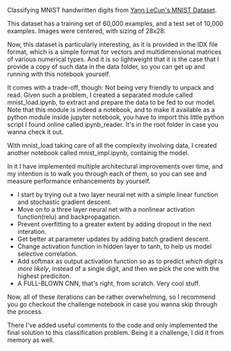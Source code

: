 Classifying MNIST handwritten digits from [Yann LeCun's MNIST Dataset](http://yann.lecun.com/exdb/mnist/).

This dataset has a training set of 60,000 examples, and a test set of 10,000 examples. Images were centered, with sizing of 28x28.

Now, this dataset is particularly interesting, as it is provided in the IDX file format, which is a simple format for vectors and multidimensional matrices 
of various numerical types. And it is so lightweight that it is the case that I provide a copy of such data in the data folder, so you can get up and running with this notebook yourself.

It comes with a trade-off, though: Not being very friendly to unpack and read. Given such a problem, I created a separated module called mnist_load.ipynb, to extract
and prepare the data to be fed to our model. Note that this module is indeed a notebook, and to make it available as a python module inside jupyter notebook,
you have to import this little python script I found online called ipynb_reader. It's in the root folder in case you wanna check it out.

With mnist_load taking care of all the complexity involving data, I created another notebook called mnist_impl.ipynb, containig the model.

In it I have implemented multiple architectural improvements over time, and my intention is to walk you through each of them,
so you can see and measure performance enhancements by yourself.

   - I start by trying out a two layer neural net with a simple linear function and stochastic gradient descent.
   - Move on to a three layer neural net with a nonlinear activation function(relu) and backpropagation. 
   - Prevent overfitting to a greater extent by adding dropout in the next interation.
   - Get better at parameter updates by adding batch gradient descent.
   - Change activation function in hidden layer to tanh, to help us model selective correlation.
   - Add softmax as output activation function so as to predict _which digit is more likely_, instead of a single digit, and then we pick the one with the highest prediciton.
   - A FULL-BLOWN CNN, that's right, from scratch. Very cool stuff.

Now, all of these iterations can be rather overwhelming, so I recommend you go checkout the challenge notebook in case you wanna skip through the process.

There I've added useful comments to the code and only implemented the final solution to this classification problem. Being it a challenge, I did it from memory as well.



